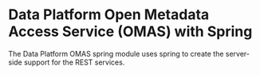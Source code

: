 <!-- SPDX-License-Identifier: Apache-2.0 -->

# Data Platform Open Metadata Access Service (OMAS) with Spring

The Data Platform OMAS spring module uses spring to create the server-side support for the REST services.